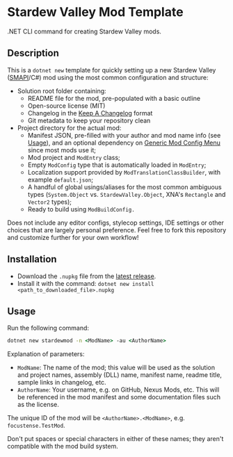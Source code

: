 # Stardew Valley Mod Template

.NET CLI command for creating Stardew Valley mods.

## Description

This is a `dotnet new` template for quickly setting up a new Stardew Valley ([SMAPI](https://smapi.io)/C#) mod using the most common configuration and structure:

- Solution root folder containing:
  - README file for the mod, pre-populated with a basic outline
  - Open-source license (MIT)
  - Changelog in the [Keep A Changelog](https://keepachangelog.com/en/1.1.0/) format
  - Git metadata to keep your repository clean
- Project directory for the actual mod:
  - Manifest JSON, pre-filled with your author and mod name info (see [Usage](#usage)), and an optional dependency on [Generic Mod Config Menu](https://www.nexusmods.com/stardewvalley/mods/5098) since most mods use it;
  - Mod project and `ModEntry` class;
  - Empty `ModConfig` type that is automatically loaded in `ModEntry`;
  - Localization support provided by `ModTranslationClassBuilder`, with example `default.json`;
  - A handful of global usings/aliases for the most common ambiguous types (`System.Object` vs. `StardewValley.Object`, XNA's `Rectangle` and `Vector2` types);
  - Ready to build using `ModBuildConfig.`

Does not include any editor configs, stylecop settings, IDE settings or other choices that are largely personal preference. Feel free to fork this repository and customize further for your own workflow!

## Installation

- Download the `.nupkg` file from the [latest release](https://github.com/focustense/StardewModdingTemplates/releases).
- Install it with the command: `dotnet new install <path_to_downloaded_file>.nupkg`

## Usage

Run the following command:

```cmd
dotnet new stardewmod -n <ModName> -au <AuthorName>
```

Explanation of parameters:

- `ModName`: The name of the mod; this value will be used as the solution and project names, assembly (DLL) name, manifest name, readme title, sample links in changelog, etc.
- `AuthorName`: Your username, e.g. on GitHub, Nexus Mods, etc. This will be referenced in the mod manifest and some documentation files such as the license.

The unique ID of the mod will be `<AuthorName>.<ModName>`, e.g. `focustense.TestMod`.

Don't put spaces or special characters in either of these names; they aren't compatible with the mod build system.
